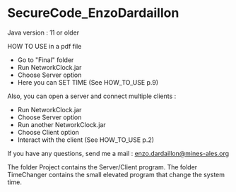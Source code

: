 # SecureCode_EnzoDardaillon

Java version : 11 or older

HOW TO USE in a pdf file

- Go to "Final" folder
- Run NetworkClock.jar
- Choose Server option
- Here you can SET TIME (See HOW_TO_USE p.9)

Also, you can open a server and connect multiple clients :

- Run NetworkClock.jar
- Choose Server option
- Run another NetworkClock.jar
- Choose Client option
- Interact with the client (See HOW_TO_USE p.2)

If you have any questions, send me a mail : enzo.dardaillon@mines-ales.org

The folder Project contains the Server/Client program.
The folder TimeChanger contains the small elevated program that change the system time.
